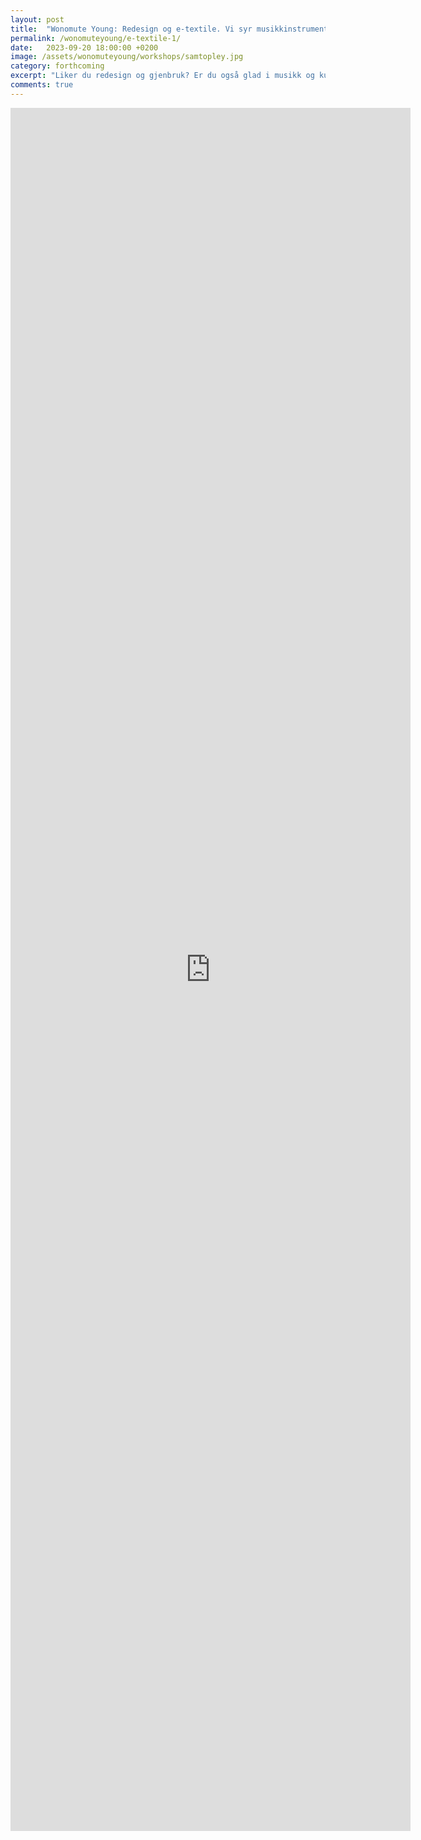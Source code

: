 ```yaml
---
layout: post
title:  "Wonomute Young: Redesign og e-textile. Vi syr musikkinstrumenter!"
permalink: /wonomuteyoung/e-textile-1/
date:   2023-09-20 18:00:00 +0200
image: /assets/wonomuteyoung/workshops/samtopley.jpg
category: forthcoming
excerpt: "Liker du redesign og gjenbruk? Er du også glad i musikk og kunne tenke deg å lage musikalske klær? I denne workshopen lager vi musikkinstrumenter med e-textile, en teknikk som gjør at man kan lage elektroniske kretser med ledende sytråd."
comments: true
---
```


<iframe src="https://docs.google.com/forms/d/e/1FAIpQLSfG6FVfIZiUyttw5m7Qxi1RxLU2dLrhJxE2gHReQWbD0Y7yfw/viewform?embedded=true" width="640" height="2757" frameborder="0" marginheight="0" marginwidth="0">Laster inn …</iframe>